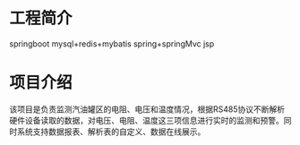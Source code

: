 # 工程简介
springboot
mysql+redis+mybatis
spring+springMvc
jsp

# 项目介绍

该项目是负责监测汽油罐区的电阻、电压和温度情况，根据RS485协议不断解析硬件设备读取的数据，对电压、电阻、温度这三项信息进行实时的监测和预警。同时系统支持数据报表、解析表的自定义、数据在线展示。